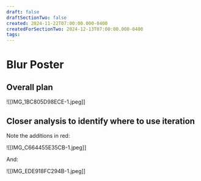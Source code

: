 ```yaml
---
draft: false
draftSectionTwo: false
created: 2024-11-22T07:00:00.000-0400
createdForSectionTwo: 2024-12-13T07:00:00.000-0400
tags:
---
```

# Blur Poster

## Overall plan

![[IMG_1BC805D98ECE-1.jpeg]]

## Closer analysis to identify where to use iteration 

Note the additions in red:

![[IMG_C664455E35CB-1.jpeg]]

And:

![[IMG_EDE918FC294B-1.jpeg]]